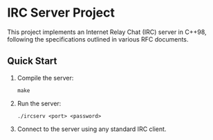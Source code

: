 # IRC Server Project

This project implements an Internet Relay Chat (IRC) server in C++98, following the specifications outlined in various RFC documents.

## Quick Start

1. Compile the server:
   ```
   make
   ```

2. Run the server:
   ```
   ./ircserv <port> <password>
   ```

3. Connect to the server using any standard IRC client.


